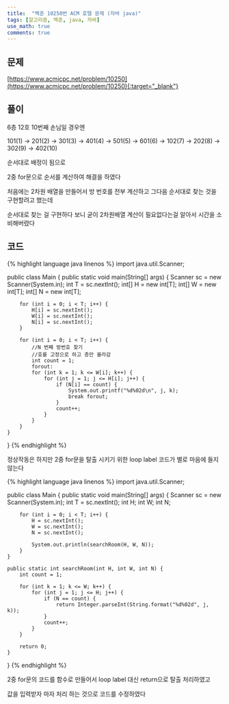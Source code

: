 ```yaml
---
title:  "백준 10250번 ACM 호텔 문제 (자바 java)"
tags: [알고리즘, 백준, java, 자바]
use_math: true
comments: true
---
```


## 문제

[https://www.acmicpc.net/problem/10250](https://www.acmicpc.net/problem/10250){:target="_blank"}

## 풀이

6층 12호 10번째 손님일 경우엔

101(1) -> 201(2) -> 301(3) -> 401(4) -> 501(5) -> 601(6) -> 102(7) -> 202(8) -> 302(9) -> 402(10)

순서대로 배정이 됨으로

2중 for문으로 순서를 계산하여 해결을 하였다 

처음에는 2차원 배열을 만들어서 방 번호를 전부 계산하고 그다음 순서대로 찾는 것을 구현할려고 했는데 

순서대로 찾는 걸 구현하다 보니 굳이 2차원배열 계산이 필요없다는걸 알아서 시간을 소비해버렸다  

## 코드

{% highlight language java linenos %}
import java.util.Scanner;

public class Main {
    public static void main(String[] args) {
        Scanner sc = new Scanner(System.in);
        int T = sc.nextInt();
        int[] H = new int[T];
        int[] W = new int[T];
        int[] N = new int[T];

        for (int i = 0; i < T; i++) {
            H[i] = sc.nextInt();
            W[i] = sc.nextInt();
            N[i] = sc.nextInt();
        }

        for (int i = 0; i < T; i++) {
            //N 번째 방번호 찾기
            //호를 고정으로 하고 층만 올라감
            int count = 1;
            forout:
            for (int k = 1; k <= W[i]; k++) {
                for (int j = 1; j <= H[i]; j++) {
                    if (N[i] == count) {
                        System.out.printf("%d%02d\n", j, k);
                        break forout;
                    }
                    count++;
                }
            }
        }
    }
}
{% endhighlight %}

정상작동은 하지만 2중 for문을 탈출 시키기 위한 loop label 코드가 별로 마음에 들지 않는다

{% highlight language java linenos %}
import java.util.Scanner;

public class Main {
    public static void main(String[] args) {
        Scanner sc = new Scanner(System.in);
        int T = sc.nextInt();
        int H;
        int W;
        int N;

        for (int i = 0; i < T; i++) {
            H = sc.nextInt();
            W = sc.nextInt();
            N = sc.nextInt();

            System.out.println(searchRoom(H, W, N));
        }
    }

    public static int searchRoom(int H, int W, int N) {
        int count = 1;

        for (int k = 1; k <= W; k++) {
            for (int j = 1; j <= H; j++) {
                if (N == count) {
                    return Integer.parseInt(String.format("%d%02d", j, k));
                }
                count++;
            }
        }

        return 0;
    }
}
{% endhighlight %}

2중 for문의 코드를 함수로 만들어서 loop label 대신 return으로 탈출 처리하였고 

값을 입력받자 마자 처리 하는 것으로 코드를 수정하였다 